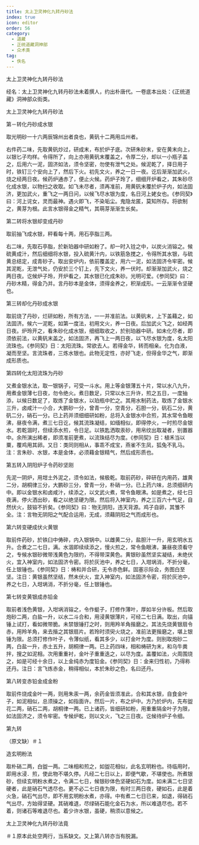 ```yaml
---
title: 太上卫灵神化九转丹砂法
index: true
icon: editor
order: 56
category:
  - 道藏
  - 正统道藏洞神部
  - 众术类
tag:
  - 佚名
---
```


太上卫灵神化九转丹砂法  

经名：太上卫灵神化九转丹砂法未着撰人，约出朴唐代。一卷底本出处：《正统道藏》洞神部众街类。  

太上卫灵神化九转丹砂法  

第－转化丹砂成水银  

取光明砂一十六两辰锦州出者良也，黄矾十二两用瓜州者。  

右件药二味，先取黄矾炒过，研成末，布於炉子底。次研朱砂末，安在黄末向上，以银匕子均样。令得所了，向上亦用黄矾末覆盖之，令厚二分，却以一小瓶子盖之，后用六一泥，固济如法，须令坚密，勿使有泄气之处。候泥乾了，择日用子时，铁钉三个安向上了，然后下火。初先文火，养之一日一夜。讫后渐渐加武火，烧之经两日夜。候药炉通赤了，便止火候。药炉子玲了，细细开炉看之，其朱砂尽化成水银，以物扫之收取。如飞未尽者，须再准前，用黄矾末覆於炉子内，如法固济，更加武火，重飞之一两日问，以候飞尽水银为度，名日河上姥女也。《参同契》曰：河上诧女，灵而最神。遇火即飞，不染垢尘。鬼隐龙匿，莫知所存。将欲制之，黄芽为根。此言水银得金之精气，其萌芽渐渐生长矣。  

第二转将水银却变成丹砂  

取前抽飞成水银，秤看每十两，用石亭脂三两。  

右二味，先取石亭脂，於新珀器中研如粉了。却一时入铨之中，以炭火消镕之。候硫黄成汁，然后细细将水银，投入硫黄汁内，以铁筋急搅之，令得所其水银，与硫黄总结定，成青砂子。取出安炉内，依前覆盖定，用六一泥，如法固济令牢密。候其泥乾，无泄气处，仍安於三个钉上，先下文火，养一伏时。却渐渐加武火，烧之两日夜。讫候炉子玲，开炉看之，其水银已化成朱砂。光明可爱。《参同契》曰：丹砂木精，得金乃并。言丹砂本是金体，须得金养之，积渐成形。一云渐渐令坚硬也。  

第三转却化丹砂成水银  

取前烧了丹砂，烂研如粉，所有方法，一一并准前法。以黄矾末，上下盖藉之，如法固济。候六一泥乾，如第一度法，初用文火，养一日夜。后加武火飞之，如经两日夜。炉玲开之，看朱砂化成水银，细细取收之，於别珀器中研。如未化尽者，即须依前法，以黄矾末盖之，如法固济，再飞上一两日夜，以飞尽水银为度，名太阳流珠也。《参同契》日：太阳流珠。常欲去人。若得金华，转而相亲。化为白液，凝而至坚。言流珠者，三炼水银也。此物无定性，亦好飞走，但得金华之气，即渐成形质也。  

第四转化太阳流珠为丹砂  

又煮金银水法，取一银锅子，可受一斗水。用上等金银薄五十片，常以水八九升，用煮金银薄七日夜，勿令绝火。煮日数足，只常以水三升许，煎之五日，一度抽添，以候日数足了，取炼了金银水，以珀瓶中贮之。其用水制药法，取炼了金银水三升，卤咸汁一小合，大鹏砂一分，曾青一分，空青分，石胆一分，矾石二分，黄矾二分，硝石一分。已上药并须细细研如粉，总将入金银水中合煎，其水常令鱼眼沸，昼夜令满，煮三七日讫，候其流珠凝结，如缅相似，即得停火，一时煎尽金银水。若乾涸时，但续添水煎，令日足。以铁匙洒取汞砂，用帛纹出取凝者，别置器中。余所演出稀者，即须准前更煮，以流珠结尽为度。《参同契》日：植禾当以粟，覆鸡用其卵。又日：类同则相从，事乖不成宝，燕雀不生凤，狐兔不乳马。注：言朱砂、水银，本是金体，必须藉金银精气，然后成形质也。  

第五转入阴阳炉子令药砂坚刚  

先泥一阴炉，用坩土外泥之，须令如法，候极乾。取前药砂，碎研在内用药，雄黄二分，胡桐律三分，大鹏砂三分，曾青一分，朴硝一分。已上药六味，总须细研内中。即以金银水和卤咸汁，续添之，以文武火煮，常令鱼眼沸。如是煮之，经七日夜满，停火洒出砂，看之以绝坚硬为限。然后将入神室内，养之三百六十气足，自然伏火，鼓镕不折矣。《参同契》曰：物无阴阳，违天背源。鸡子自卵，其雏不全。注：言物无阴阳之气配合运用，无成，须藉阴阳之气而成形也。  

第六转变硬成伏火黄银  

取前件药砂，於铁臼中俦碎，内入银锅中。以雌黄二分，盐胆汁一升，用玄明水五升。合煮之二七日，满。水涸即续续添之，慢火煎之，常令鱼眼沸，兼昼夜须看守之，专候水银砂微带浅黄色为限约，不得带深黄色。黄银砂虽然坚实凝结，未绝伏火，宜入神室内，如法固济令密。将於灰池中，养之七日，入坩埚消，不折分毫，任上银锤也。《参同契》日：梼和并合研，无令赤色鲜。固塞示际会，务图白至坚。注日：黄银虽然坚结，然未伏火，宜入神室内，如法固济令密，将於灰池中，养之七日，入坩埚消，不折分毫，任上银锤也。  

第七转变黄银成赤铅金  

取前者浅色黄银，入坩埚消镕之，令作蜓子，打修作薄叶，厚如半分许板。然后取炮砂二两，白盐一升，以水二斗合和，用浸黄银薄片，可经二七日满。取出，向锚锤上试打，看如微带脆。未禁银锤打之时，则用羚羊角揩磨之。其法先烧黄银扇令赤，用羚羊角，来去揩之其银扇片。若玲时须臾火烧之，准前法更揩磨之，堪上银锤为限。总须打修作叶子，令薄似纸，看其多少，以打金叶为度。则别取炮砂二两，白盐一升，赤土五升，胡桐律一两。已上药四味，相和梼研为末，和乌牛粪拌，搜之如泥相。次用重重衬，金叶子重重迭之，以尽为度。盖覆如法，火周围烧之，如是可经十余日，以上金纯赤为度铅金。《参同契》日：金来归性初，乃得称还丹。注日：言飞炼赤金，稍得相似，本於朱砂之色，名曰还丹。  

第八转变赤铅金成金粉  

取前件烧成金叶一两，则用朱汞一两，余药金皆须准此，合和其水银，自食金叶子，如泥相似，总须操之，如指面许。然后一片，布之炉中。方乃於炉内，先布盥花二两，硝石二两，胡桐律一两。已上诸药，皆细研如粉，用重重隔金叶子为限，如法固济之，须令牢密。专候炉乾，则以文火，飞之三日夜。讫候待炉子令细。  

第九转  

（原文缺）＃１  

造玄明粉法  

取朴硝二两，白盥一两。二味相和煎之，如盥花相似，此名玄明粉也。待临用时，即用水浸．煎，使此物不堪久停。凡经二七日以上，即便气歇，不堪使也。所煮银砂，但续玄明粉水煮之，令满二七日，候银砂体色坚硬如石为度。如未满二七日坚硬者，此是硝石气透尽也。更不必二七日夜为限，有时三两日夜，硬如石，此是着火急，硝石气出尽，即不用玄明粉水煮，亦得。中有煮二七日已来，如退，得硝石气出尽，方始得坚硬。其硝难退，尽绿硝石能化金石为水，所以难退尽也。若不着，则诸石等难退尽也。着少许水银，虽硬，稍须以意候之。  

太上卫灵神化九转丹砂法竟  

＃１原本此处空两行，当系缺文。又上第八转亦当有脱漏。  
